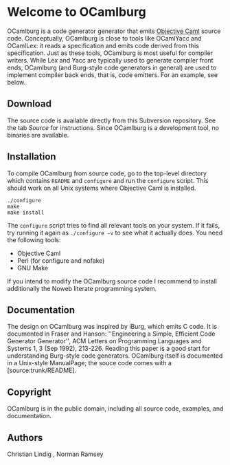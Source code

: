# Welcome to OCamlburg #

OCamlburg is a code generator generator that emits [Objective Caml](http://caml.inria.fr/) source code. Conceptually, OCamlburg is close to tools like OCamlYacc and OCamlLex: it reads a specification and emits code derived from this specification. Just as these tools, OCamlburg is most useful for compiler writers. While Lex and Yacc are typically used to generate compiler front ends, OCamlburg (and Burg-style code generators in general) are used to implement compiler back ends, that is, code emitters. For an example, see below.

## Download ##

The source code is available directly from this Subversion repository. See the tab _Source_ for instructions.
Since OCamlburg is a development tool, no binaries are available.

## Installation ##

To compile OCamlburg from source code, go to the top-level directory which contains `README` and `configure` and run the `configure` script. This should work on all Unix systems where Objective Caml is installed.

```
./configure
make
make install
```

The `configure` script tries to find all relevant tools on your system. If it fails, try running it again as `./configure -v` to see what it actually does. You need the following tools:

  * Objective Caml
  * Perl (for configure and nofake)
  * GNU Make

If you intend to modify the OCamlburg source code I recommend to install additionally the Noweb literate programming system.

## Documentation ##

The design on OCamlburg was inspired by iBurg, which emits C code. It is documented in Fraser and Hanson: ''Engineering a Simple, Efficient Code Generator Generator'', ACM Letters on Programming Languages and Systems 1, 3 (Sep 1992), 213-226. Reading this paper is a good start for understanding Burg-style code generators. OCamlburg itself is documented in a Unix-style ManualPage; the souce code comes with a [source:trunk/README].

## Copyright ##

OCamlburg is in the public domain, including all source code, examples, and documentation.

## Authors ##

Christian Lindig <lindig at cs.uni-sb.de>, Norman Ramsey <nr at eecs.harvard.edu>
